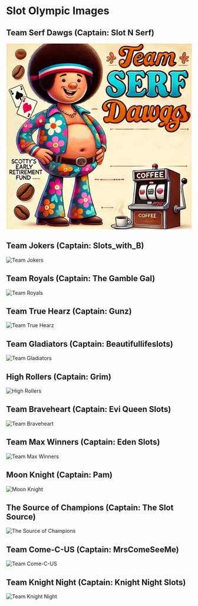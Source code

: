 # Slot Olympic Images

## Team Serf Dawgs (Captain: Slot N Serf)
![Team Serf Dawgs](DALLE_2024-08-02_14.55.40_-_A_playful_and_whimsical_character_with_a_noticeable_stomach_proudly_showcasing_it._The_character_should_resemble_a_70s_style_with_an_afro_hairstyle.jpg)

## Team Jokers (Captain: Slots_with_B)
![Team Jokers](DALL·E%202024-08-02%2014.18.38%20-%20A%20playful%20jester%20hat%20with%20bright%20colors,%20with%20the%20name%20'Team%20Jokers'%20written%20in%20a%20whimsical%20font,%20surrounded%20by%20playing%20cards%20and%20slot%20machine%20symbols.jpg)

## Team Royals (Captain: The Gamble Gal)
![Team Royals](DALL·E%202024-08-02%2014.25.15%20-%20A%20royal%20crown%20adorned%20with%20jewels,%20with%20the%20name%20'Team%20Royals%20(Captain_%20The%20Gamble%20Gal)'%20written%20in%20elegant,%20regal%20font%20below%20the%20crown.jpg)

## Team True Hearz (Captain: Gunz)
![Team True Hearz](DALL·E%202024-08-02%2014.27.13%20-%20A%20heart%20with%20wings,%20with%20the%20name%20'Team%20True%20Hearz'%20written%20in%20an%20elegant,%20flowing%20script.%20The%20design%20should%20be%20detailed%20and%20visually%20appealing,%20with%20.jpg)

## Team Gladiators (Captain: Beautifullifeslots)
![Team Gladiators](DALL·E%202024-08-02%2015.00.47%20-%20A%20fierce%20and%20strong%20gladiator%20helmet%20in%20a%20detailed,%20metallic%20design.%20The%20name%20'Team%20Gladiators'%20should%20be%20written%20in%20a%20bold,%20powerful%20font%20below%20the%20h.jpg)

## High Rollers (Captain: Grim)
![High Rollers](DALL·E%202024-08-02%2015.03.13%20-%20A%20highly%20detailed%20and%20shiny%20pile%20of%20gold%20coins%20and%20stacks%20of%20cash,%20with%20the%20name%20'High%20Rollers%20(Captain_%20Grim)'%20written%20in%20a%20sophisticated%20font.%20The%20d.jpg)

## Team Braveheart (Captain: Evi Queen Slots)
![Team Braveheart](DALL·E%202024-08-02%2015.05.23%20-%20A%20medieval%20knight%20in%20shining%20armor,%20holding%20a%20sword%20and%20shield,%20with%20the%20name%20'Team%20Braveheart%20(Captain_%20Evi%20Queen%20Slots)'%20written%20in%20a%20bold,%20medieval.jpg)

## Team Max Winners (Captain: Eden Slots)
![Team Max Winners](DALL·E%202024-08-02%2015.11.44%20-%20A%20golden%20trophy%20with%20an%20electric%20guitar%20integrated%20into%20the%20design,%20with%20colorful%20lights%20in%20the%20background.%20Include%20a%20small%20cat%20silhouette%20as%20an%20addit.jpg)

## Moon Knight (Captain: Pam)
![Moon Knight](DALL·E%202024-08-02%2015.16.41%20-%20A%20mysterious%20and%20powerful%20knight%20with%20a%20crescent%20moon%20on%20the%20chest%20plate,%20standing%20in%20a%20mystical%20night%20landscape%20with%20a%20glowing%20moon%20in%20the%20background.jpg)

## The Source of Champions (Captain: The Slot Source)
![The Source of Champions](DALL·E%202024-08-02%2016.48.15%20-%20A%20sleek%20and%20powerful%20image%20of%20a%20championship%20belt%20with%20intricate%20designs,%20with%20the%20words%20'Team%20Source%20of%20Champions'%20written%20prominently.%20The%20belt%20shou.jpg)

## Team Come-C-US (Captain: MrsComeSeeMe)
![Team Come-C-US](DALL·E%202024-08-02%2017.09.42%20-%20A%20pair%20of%20vibrant%20and%20shiny%20boxing%20gloves%20with%20the%20name%20'Team%20Come-C-US%20(Captain_%20MrsComeSeeMe)'%20written%20in%20bold,%20dynamic%20font.%20The%20design%20should%20be%20c.jpg)

## Team Knight Night (Captain: Knight Night Slots)
![Team Knight Night](DALL·E%202024-08-02%2017.16.06%20-%20A%20stylized,%20cartoonish%20knight%20with%20a%20samurai-inspired%20helmet,%20holding%20a%20sword,%20in%20front%20of%20a%20red%20circle.%20The%20text%20'Team%20Knight%20Night'%20should%20be%20displa.jpg)

